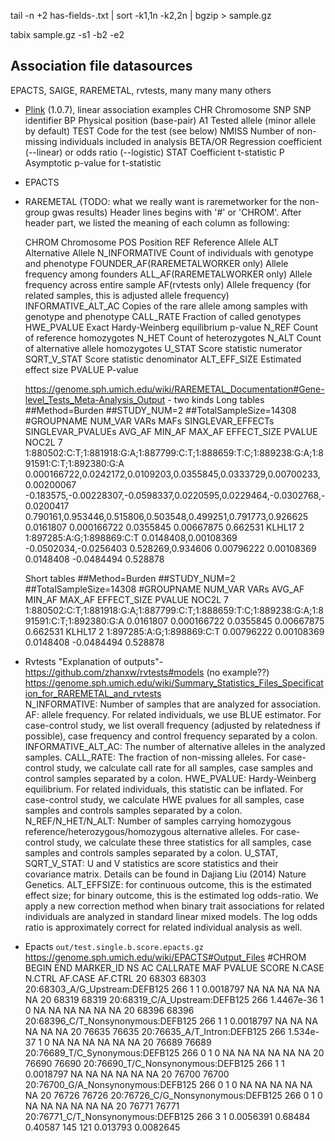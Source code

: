 tail -n +2 has-fields-.txt | sort -k1,1n -k2,2n | bgzip > sample.gz

tabix sample.gz -s1 -b2 -e2



## Association file datasources
EPACTS, SAIGE, RAREMETAL, rvtests, many many many others




- [Plink](http://zzz.bwh.harvard.edu/plink/anal.shtml#glm) (1.0.7), linear association examples
     CHR       Chromosome
     SNP       SNP identifier
     BP        Physical position (base-pair)
     A1        Tested allele (minor allele by default) 
     TEST      Code for the test (see below)
     NMISS     Number of non-missing individuals included in analysis
     BETA/OR   Regression coefficient (--linear) or odds ratio (--logistic)
     STAT      Coefficient t-statistic 
     P         Asymptotic p-value for t-statistic

- EPACTS

- RAREMETAL (TODO: what we really want is raremetworker for the non-group gwas results)
    Header lines begins with '#' or 'CHROM'. After header part, we listed the meaning of each column as following:

    CHROM Chromosome
    POS Position
    REF Reference Allele
    ALT Alternative Allele
    N_INFORMATIVE Count of individuals with genotype and phenotype
    FOUNDER_AF(RAREMETALWORKER only) Allele frequency among founders
    ALL_AF(RAREMETALWORKER only) Allele frequency across entire sample
    AF(rvtests only) Allele frequency (for related samples, this is adjusted allele frequency)
    INFORMATIVE_ALT_AC Copies of the rare allele among samples with genotype and phenotype
    CALL_RATE Fraction of called genotypes
    HWE_PVALUE Exact Hardy-Weinberg equilibrium p-value
    N_REF Count of reference homozygotes
    N_HET Count of heterozygotes
    N_ALT Count of alternative allele homozygotes
    U_STAT Score statistic numerator
    SQRT_V_STAT Score statistic denominator
    ALT_EFF_SIZE Estimated effect size
    PVALUE P-value 


    https://genome.sph.umich.edu/wiki/RAREMETAL_Documentation#Gene-level_Tests_Meta-Analysis_Output - two kinds
    Long tables
 ##Method=Burden
 ##STUDY_NUM=2
 ##TotalSampleSize=14308
 #GROUPNAME      NUM_VAR VARs    MAFs    SINGLEVAR_EFFECTs       SINGLEVAR_PVALUEs       AVG_AF  MIN_AF  MAX_AF  EFFECT_SIZE     PVALUE
 NOC2L   7       1:880502:C:T;1:881918:G:A;1:887799:C:T;1:888659:T:C;1:889238:G:A;1:891591:C:T;1:892380:G:A        0.000166722,0.0242172,0.0109203,0.0355845,0.0333729,0.00700233,0.00200067       -0.183575,-0.00228307,-0.0598337,0.0220595,0.0229464,-0.0302768,-0.0200417      0.790161,0.953446,0.515806,0.503548,0.499251,0.791773,0.926625  0.0161807       0.000166722     0.0355845       0.00667875      0.662531
 KLHL17  2       1:897285:A:G;1:898869:C:T       0.0148408,0.00108369    -0.0502034,-0.0256403   0.528269,0.934606       0.00796222      0.00108369      0.0148408       -0.0484494      0.528878

    Short tables
 ##Method=Burden
 ##STUDY_NUM=2
 ##TotalSampleSize=14308
 #GROUPNAME      NUM_VAR VARs    AVG_AF  MIN_AF  MAX_AF  EFFECT_SIZE     PVALUE
 NOC2L   7       1:880502:C:T;1:881918:G:A;1:887799:C:T;1:888659:T:C;1:889238:G:A;1:891591:C:T;1:892380:G:A      0.0161807       0.000166722     0.0355845       0.00667875      0.662531
 KLHL17  2       1:897285:A:G;1:898869:C:T       0.00796222      0.00108369      0.0148408       -0.0484494      0.528878


- Rvtests "Explanation of outputs"- https://github.com/zhanxw/rvtests#models (no example??)
    https://genome.sph.umich.edu/wiki/Summary_Statistics_Files_Specification_for_RAREMETAL_and_rvtests    
    N_INFORMATIVE: Number of samples that are analyzed for association.
    AF: allele frequency. For related individuals, we use BLUE estimator. For case-control study, we list overall frequency (adjusted by relatedness if possible), case frequency and control frequency separated by a colon.
    INFORMATIVE_ALT_AC: The number of alternative alleles in the analyzed samples.
    CALL_RATE: The fraction of non-missing alleles. For case-control study, we calculate call rate for all samples, case samples and control samples separated by a colon.
    HWE_PVALUE: Hardy-Weinberg equilibrium. For related individuals, this statistic can be inflated. For case-control study, we calculate HWE pvalues for all samples, case samples and controls samples separated by a colon.
    N_REF/N_HET/N_ALT: Number of samples carrying homozygous reference/heterozygous/homozygous alternative alleles. For case-control study, we calculate these three statistics for all samples, case samples and controls samples separated by a colon.
    U_STAT, SQRT_V_STAT: U and V statistics are score statistics and their covariance matrix. Details can be found in Dajiang Liu (2014) Nature Genetics.
    ALT_EFFSIZE: for continuous outcome, this is the estimated effect size; for binary outcome, this is the estimated log odds-ratio. We apply a new correction method when binary trait associations for related individuals are analyzed in standard linear mixed models. The log odds ratio is approximately correct for related individual analysis as well.


- Epacts   `out/test.single.b.score.epacts.gz` 
https://genome.sph.umich.edu/wiki/EPACTS#Output_Files
#CHROM	BEGIN	END	MARKER_ID	NS	AC	CALLRATE	MAF	PVALUE	SCORE	N.CASE	N.CTRL	AF.CASE	AF.CTRL
20	68303	68303	20:68303_A/G_Upstream:DEFB125	266	1	1	0.0018797	NA	NA	NA	NA	NA	NA
20	68319	68319	20:68319_C/A_Upstream:DEFB125	266	1.4467e-36	1	0	NA	NA	NA	NA	NA	NA
20	68396	68396	20:68396_C/T_Nonsynonymous:DEFB125	266	1	1	0.0018797	NA	NA	NA	NA	NA	NA
20	76635	76635	20:76635_A/T_Intron:DEFB125	266	1.534e-37	1	0	NA	NA	NA	NA	NA	NA
20	76689	76689	20:76689_T/C_Synonymous:DEFB125	266	0	1	0	NA	NA	NA	NA	NA	NA
20	76690	76690	20:76690_T/C_Nonsynonymous:DEFB125	266	1	1	0.0018797	NA	NA	NA	NA	NA	NA
20	76700	76700	20:76700_G/A_Nonsynonymous:DEFB125	266	0	1	0	NA	NA	NA	NA	NA	NA
20	76726	76726	20:76726_C/G_Nonsynonymous:DEFB125	266	0	1	0	NA	NA	NA	NA	NA	NA
20	76771	76771	20:76771_C/T_Nonsynonymous:DEFB125	266	3	1	0.0056391	0.68484	0.40587	145	121	0.013793	0.0082645
